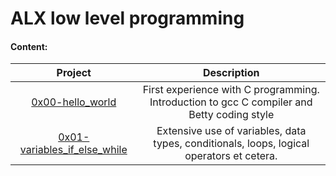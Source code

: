 # ALX low level programming

#### Content:

| Project | Description|
| :---:   | :---: |
| [0x00-hello_world](/0x00-hello_world) | First experience with C programming. Introduction to gcc C compiler and Betty coding style|
| [0x01-variables_if_else_while](/0x01-variables_if_else_while) | Extensive use of variables, data types, conditionals, loops, logical operators et cetera. |
